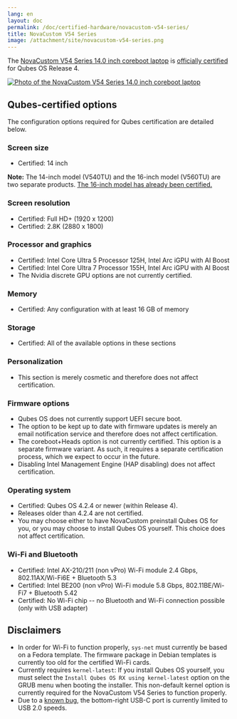 ```yaml
---
lang: en
layout: doc
permalink: /doc/certified-hardware/novacustom-v54-series/
title: NovaCustom V54 Series
image: /attachment/site/novacustom-v54-series.png
---
```


The [NovaCustom V54 Series 14.0 inch coreboot laptop](https://novacustom.com/product/v54-series/) is [officially certified](/doc/certified-hardware/) for Qubes OS Release 4.

[![Photo of the NovaCustom V54 Series 14.0 inch coreboot laptop](/attachment/site/novacustom-v54-series.png)](https://novacustom.com/product/v54-series/)

## Qubes-certified options

The configuration options required for Qubes certification are detailed below.

### Screen size

- Certified: 14 inch

**Note:** The 14-inch model (V540TU) and the 16-inch model (V560TU) are two separate products. [The 16-inch model has already been certified.](/news/2024/09/17/novacustom-v56-series-qubes-certified/)

### Screen resolution

- Certified: Full HD+ (1920 x 1200)
- Certified: 2.8K (2880 x 1800)

### Processor and graphics

- Certified: Intel Core Ultra 5 Processor 125H, Intel Arc iGPU with AI Boost
- Certified: Intel Core Ultra 7 Processor 155H, Intel Arc iGPU with AI Boost
- The Nvidia discrete GPU options are not currently certified.

### Memory

- Certified: Any configuration with at least 16 GB of memory

### Storage

- Certified: All of the available options in these sections

### Personalization

- This section is merely cosmetic and therefore does not affect certification.

### Firmware options

- Qubes OS does not currently support UEFI secure boot.
- The option to be kept up to date with firmware updates is merely an email notification service and therefore does not affect certification.
- The coreboot+Heads option is not currently certified. This option is a separate firmware variant. As such, it requires a separate certification process, which we expect to occur in the future.
- Disabling Intel Management Engine (HAP disabling) does not affect certification.

### Operating system

- Certified: Qubes OS 4.2.4 or newer (within Release 4).
- Releases older than 4.2.4 are not certified.
- You may choose either to have NovaCustom preinstall Qubes OS for you, or you may choose to install Qubes OS yourself. This choice does not affect certification.

### Wi-Fi and Bluetooth

- Certified: Intel AX-210/211 (non vPro) Wi-Fi module 2.4 Gbps, 802.11AX/Wi-Fi6E + Bluetooth 5.3
- Certified: Intel BE200 (non vPro) Wi-Fi module 5.8 Gbps, 802.11BE/Wi-Fi7 + Bluetooth 5.42
- Certified: No Wi-Fi chip -- no Bluetooth and Wi-Fi connection possible (only with USB adapter)

## Disclaimers

- In order for Wi-Fi to function properly, `sys-net` must currently be based on a Fedora template. The firmware package in Debian templates is currently too old for the certified Wi-Fi cards.
- Currently requires `kernel-latest`: If you install Qubes OS yourself, you must select the `Install Qubes OS RX using kernel-latest` option on the GRUB menu when booting the installer. This non-default kernel option is currently required for the NovaCustom V54 Series to function properly.
- Due to a [known bug](https://github.com/Dasharo/dasharo-issues/issues/976), the bottom-right USB-C port is currently limited to USB 2.0 speeds.
